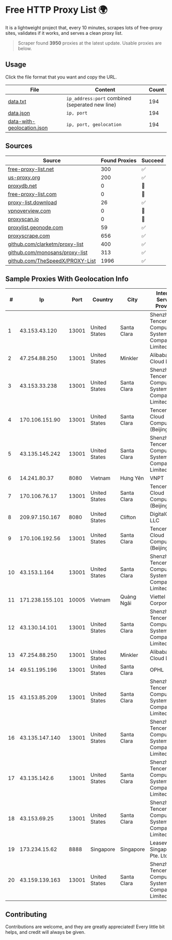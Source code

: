 
# Free HTTP Proxy List 🌍

It is a lightweight project that, every 10 minutes, scrapes lots of free-proxy sites, validates if it works, and serves a clean proxy list.


> Scraper found **3950** proxies at the latest update. Usable proxies are below.

## Usage

Click the file format that you want and copy the URL.


|File|Content|Count|
|----|-------|-----|
|[data.txt](https://raw.githubusercontent.com/themiralay/Proxy-List-World/master/data.txt)|`ip_address:port` combined (seperated new line)|194|
|[data.json](https://raw.githubusercontent.com/themiralay/Proxy-List-World/master/data.json)|`ip, port`|194|
|[data-with-geolocation.json](https://raw.githubusercontent.com/themiralay/Proxy-List-World/master/data-with-geolocation.json)|`ip, port, geolocation`|194|

## Sources

|Source|Found Proxies|Succeed|
|------|-------------|-------|
|[free-proxy-list.net](https://free-proxy-list.net)|300|✅|
|[us-proxy.org](https://www.us-proxy.org)|200|✅|
|[proxydb.net](http://proxydb.net)|0|🚫|
|[free-proxy-list.com](https://free-proxy-list.com/?page=&port=&type%5B%5D=http&type%5B%5D=https&up_time=0&search=Search)|0|🚫|
|[proxy-list.download](https://www.proxy-list.download/HTTP)|26|✅|
|[vpnoverview.com](https://vpnoverview.com/privacy/anonymous-browsing/free-proxy-servers)|0|🚫|
|[proxyscan.io](https://www.proxyscan.io)|0|🚫|
|[proxylist.geonode.com](https://proxylist.geonode.com/api/proxy-list?limit=300&page=1&sort_by=lastChecked&sort_type=desc&protocols=http,https)|59|✅|
|[proxyscrape.com](https://api.proxyscrape.com/v2/?request=displayproxies&protocol=http&timeout=10000&country=all&ssl=all&anonymity=all)|656|✅|
|[github.com/clarketm/proxy-list](https://raw.githubusercontent.com/clarketm/proxy-list/master/proxy-list-raw.txt)|400|✅|
|[github.com/monosans/proxy-list](https://raw.githubusercontent.com/monosans/proxy-list/main/proxies/http.txt)|313|✅|
|[github.com/TheSpeedX/PROXY-List](https://raw.githubusercontent.com/TheSpeedX/PROXY-List/master/http.txt)|1996|✅|


## Sample Proxies With Geolocation Info

|#|Ip|Port|Country|City|Internet Service Provider|
|-|--|----|-------|----|-------------------------|
|1|43.153.43.120|13001|United States|Santa Clara|Shenzhen Tencent Computer Systems Company Limited|
|2|47.254.88.250|13001|United States|Minkler|Alibaba Cloud LLC|
|3|43.153.33.238|13001|United States|Santa Clara|Shenzhen Tencent Computer Systems Company Limited|
|4|170.106.151.90|13001|United States|Santa Clara|Tencent Cloud Computing (Beijing) Co|
|5|43.135.145.242|13001|United States|Santa Clara|Shenzhen Tencent Computer Systems Company Limited|
|6|14.241.80.37|8080|Vietnam|Hưng Yên|VNPT|
|7|170.106.76.17|13001|United States|Santa Clara|Tencent Cloud Computing (Beijing) Co|
|8|209.97.150.167|8080|United States|Clifton|DigitalOcean, LLC|
|9|170.106.192.56|13001|United States|Santa Clara|Tencent Cloud Computing (Beijing) Co|
|10|43.153.1.164|13001|United States|Santa Clara|Shenzhen Tencent Computer Systems Company Limited|
|11|171.238.155.101|10005|Vietnam|Quảng Ngãi|Viettel Corporation|
|12|43.130.14.101|13001|United States|Santa Clara|Shenzhen Tencent Computer Systems Company Limited|
|13|47.254.88.250|13001|United States|Minkler|Alibaba Cloud LLC|
|14|49.51.195.196|13001|United States|Santa Clara|OPHL|
|15|43.153.85.209|13001|United States|Santa Clara|Shenzhen Tencent Computer Systems Company Limited|
|16|43.135.147.140|13001|United States|Santa Clara|Shenzhen Tencent Computer Systems Company Limited|
|17|43.135.142.6|13001|United States|Santa Clara|Shenzhen Tencent Computer Systems Company Limited|
|18|43.153.69.25|13001|United States|Santa Clara|Shenzhen Tencent Computer Systems Company Limited|
|19|173.234.15.62|8888|Singapore|Singapore|Leaseweb Singapore Pte. Ltd.|
|20|43.159.139.163|13001|United States|Santa Clara|Shenzhen Tencent Computer Systems Company Limited|



## Contributing

Contributions are welcome, and they are greatly appreciated! Every
little bit helps, and credit will always be given.

